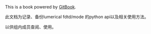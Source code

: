 This is a book powered by [GitBook](https://github.com/GitbookIO/gitbook).

此文档为记录、备份lumerical fdtd/mode 的python api以及相关使用方法。

以供组内成员查阅、使用。
